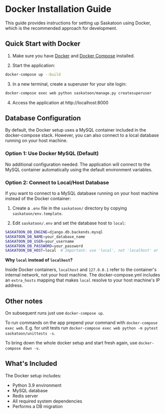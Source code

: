 # Docker Installation Guide

This guide provides instructions for setting up Saskatoon using Docker, which is the recommended approach for development.

## Quick Start with Docker

1. Make sure you have [Docker](https://docs.docker.com/get-docker/) and [Docker Compose](https://docs.docker.com/compose/install/) installed.

2. Start the application:

```bash
docker-compose up --build
```

3. In a new terminal, create a superuser for your site login:

```bash
docker-compose exec web python saskatoon/manage.py createsuperuser
```

4. Access the application at http://localhost:8000

## Database Configuration

By default, the Docker setup uses a MySQL container included in the docker-compose stack. However, you can also connect to a local database running on your host machine.

### Option 1: Use Docker MySQL (Default)

No additional configuration needed. The application will connect to the MySQL container automatically using the default environment variables.

### Option 2: Connect to Local/Host Database

If you want to connect to a MySQL database running on your host machine instead of the Docker container:

1. Create a `.env` file in the `saskatoon/` directory by copying `saskatoon/env.template`.

2. Edit `saskatoon/.env` and set the database host to `local`:

```bash
SASKATOON_DB_ENGINE=django.db.backends.mysql
SASKATOON_DB_NAME=your_database_name
SASKATOON_DB_USER=your_username
SASKATOON_DB_PASSWORD=your_password
SASKATOON_DB_HOST=local  # Important: use 'local', not 'localhost' or '127.0.0.1'
```

**Why `local` instead of `localhost`?**

Inside Docker containers, `localhost` and `127.0.0.1` refer to the container's internal network, not your host machine. The docker-compose.yml includes an `extra_hosts` mapping that makes `local` resolve to your host machine's IP address.

## Other notes

On subsequent runs just use `docker-compose up`.

To run commands on the app prepend your command with `docker-compose exec web`. E.g. for unit tests run `docker-compose exec web python -m pytest saskatoon/unittests -s`.

To bring down the whole docker setup and start fresh again, use `docker-compose down -v`.

## What's Included

The Docker setup includes:

- Python 3.9 environment
- MySQL database
- Redis server
- All required system dependencies
- Performs a DB migration 